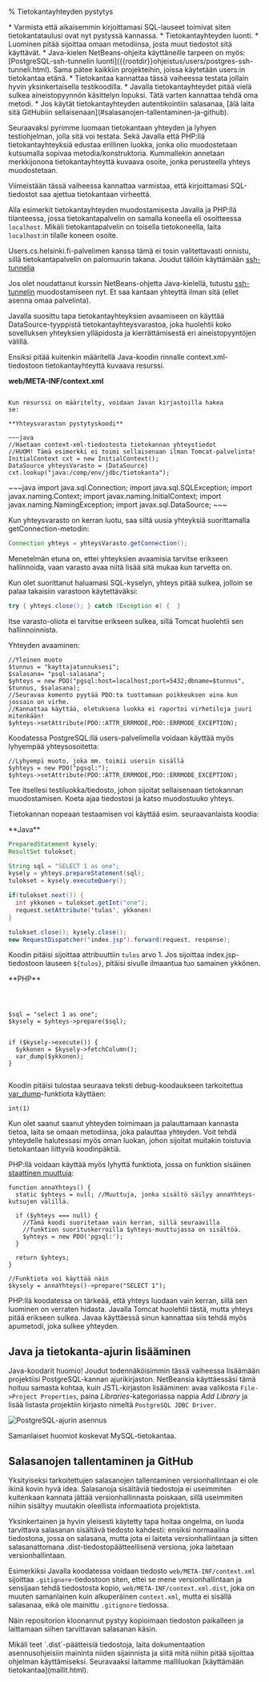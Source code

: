 % Tietokantayhteyden pystytys
<!-- order: 1 -->

<summary>
* Varmista että aikaisemmin kirjoittamasi SQL-lauseet toimivat siten tietokantataulusi ovat nyt pystyssä kannassa.
* Tietokantayhteyden luonti.
    * Luominen pitää sijoittaa omaan metodiinsa, josta muut tiedostot sitä käyttävät.
    * Java-kielen NetBeans-ohjeita käyttäneille tarpeen on myös: [PostgreSQL-ssh-tunnelin luonti]({{rootdir}}ohjeistus/users/postgres-ssh-tunneli.html). 
      Sama pätee kaikkiin projekteihin, joissa käytetään users:in tietokantaa etänä.
    * Tietokantaa kannattaa tässä vaiheessa testata jollain hyvin yksinkertaisella testikoodilla.
* Javalla tietokantayhteydet pitää vielä sulkea aineistopyynnön käsittelyn lopuksi. Tätä varten kannattaa tehdä oma metodi.
* Jos käytät tietokantayhteyden autentikointiin salasanaa, [älä laita sitä GitHubiin sellaisenaan](#salasanojen-tallentaminen-ja-github).
</summary>

Seuraavaksi pyrimme luomaan tietokantaan yhteyden ja lyhyen testiohjelman, 
jolla sitä voi testata. 
Sekä Javalla että PHP:llä tietokantayhteyksiä edustaa erillinen luokka,
jonka olio muodostetaan kutsumalla sopivaa metodia/konstruktoria.
Kummallekin annetaan merkkijonona tietokantayhteyttä kuvaava osoite,
jonka perusteella yhteys muodostetaan. 

<alert>
Viimeistään tässä vaiheessa kannattaa varmistaa, että kirjoittamasi SQL-tiedostot saa
ajettua tietokantaan virheettä.
</alert>

Alla esimerkit tietokantayhteyden muodostamisesta Javalla ja PHP:llä
tilanteessa, jossa tietokantapalvelin on samalla koneella eli osoitteessa `localhost`.
Mikäli tietokantapalvelin on toisella tietokoneella, laita `localhost`:in
tilalle koneen osoite. 

Users.cs.helsinki.fi-palvelimen kanssa tämä ei tosin valitettavasti onnistu,
sillä tietokantapalvelin on palomuurin takana.
Joudut tällöin käyttämään [ssh-tunnelia](ssh-tunnelit.html)

Jos olet noudattanut kurssin NetBeans-ohjetta Java-kielellä, 
tutustu [ssh-tunnelin](ssh-tunnelit.html) muodostamiseen nyt.
Et saa kantaan yhteyttä ilman sitä (ellet asenna omaa palvelinta).

<tabs>
<tab title="Java, JDBC ja context.xml">

Javalla suosittu tapa tietokantayhteyksien avaamiseen
on käyttää DataSource-tyyppistä tietokantayhteysvarastoa,
joka huolehtii koko sovelluksen yhteyksien ylläpidosta 
ja kierrättämisestä eri aineistopyyntöjen välillä.

Ensiksi pitää kuitenkin määritellä Java-koodin rinnalle context.xml-tiedostoon
tietokantayhteyttä kuvaava resurssi.

**web/META-INF/context.xml**

~~~xml<include src="../viikko1/esimerkit/context.xml" />~~~

Kun resurssi on määritelty, voidaan Javan kirjastoilla hakea
se:

**Yhteysvaraston pystytyskoodi**

~~~java
//Haetaan context-xml-tiedostosta tietokannan yhteystiedot
//HUOM! Tämä esimerkki ei toimi sellaisenaan ilman Tomcat-palvelinta!
InitialContext cxt = new InitialContext();
DataSource yhteysVarasto = (DataSource) cxt.lookup("java:/comp/env/jdbc/tietokanta");
~~~

<expandable title="Yllä olevan koodin vaatimat importit">
~~~java
import java.sql.Connection;
import java.sql.SQLException;
import javax.naming.Context;
import javax.naming.InitialContext;
import javax.naming.NamingException;
import javax.sql.DataSource;
~~~
</expandable>

Kun yhteysvarasto on kerran luotu, saa siltä uusia yhteyksiä 
suorittamalla getConnection-metodin:

~~~java
Connection yhteys = yhteysVarasto.getConnection(); 
~~~

Menetelmän etuna on, ettei yhteyksien avaamisia tarvitse
erikseen hallinnoida, vaan varasto avaa niitä 
lisää sitä mukaa kun tarvetta on. 

Kun olet suorittanut haluamasi SQL-kyselyn, yhteys pitää sulkea, 
jolloin se palaa takaisiin varastoon käytettäväksi:

~~~java
try { yhteys.close(); } catch (Exception e) {  }
~~~

Itse varasto-oliota ei tarvitse erikseen sulkea, sillä
Tomcat huolehtii sen hallinnoinnista.

</tab>
<tab title="PHP ja PDO">

Yhteyden avaaminen:

~~~inlinephp
//Yleinen muoto
$tunnus = "kayttajatunnuksesi";
$salasana= "psql-salasana";
$yhteys = new PDO("pgsql:host=localhost;port=5432;dbname=$tunnus", $tunnus, $salasana);
//Seuravaa komento pyytää PDO:ta tuottamaan poikkeuksen aina kun jossain on virhe.
//Kannattaa käyttää, oletuksena luokka ei raportoi virhetiloja juuri mitenkään!
$yhteys->setAttribute(PDO::ATTR_ERRMODE,PDO::ERRMODE_EXCEPTION);
~~~

Koodatessa PostgreSQL:llä users-palvelimella voidaan käyttää myös lyhyempää yhteysosoitetta:

~~~inlinephp
//Lyhyempi muoto, joka mm. toimii usersin sisällä
$yhteys = new PDO("pgsql:");
$yhteys->setAttribute(PDO::ATTR_ERRMODE,PDO::ERRMODE_EXCEPTION);
~~~

</tab>
</tabs>

Tee itsellesi testiluokka/tiedosto, johon sijoitat 
sellaisenaan tietokannan muodostamisen. Koeta
ajaa tiedostosi ja katso muodostuuko yhteys.

Tietokannan nopeaan testaamisen voi käyttää esim. seuraavanlaista koodia:

<sidebyside>
<column>
**Java** 

~~~java
PreparedStatement kysely;
ResultSet tulokset;

String sql = "SELECT 1 as one";
kysely = yhteys.prepareStatement(sql);
tulokset = kysely.executeQuery();

if(tulokset.next()) {
  int ykkonen = tulokset.getInt("one");
  request.setAttribute('tulos', ykkonen)
}

tulokset.close(); kysely.close();
new RequestDispatcher('index.jsp').forward(request, response);
~~~

Koodin pitäisi sijoittaa attribuuttiin `tulos` arvo 1. Jos sijoittaa index.jsp-tiedostoon lauseen `${tulos}`, pitäisi sivulle ilmaantua tuo samainen ykkönen.

</column>
<column>
**PHP** 

~~~inlinephp



$sql = "select 1 as one";
$kysely = $yhteys->prepare($sql);


if ($kysely->execute()) {
  $ykkonen = $kysely->fetchColumn();
  var_dump($ykkonen);
}


~~~

Koodin pitäisi tulostaa seuraava teksti debug-koodaukseen tarkoitettua
[var_dump](http://php.net/manual/en/function.var-dump.php)-funktiota käyttäen:

~~~
int(1)
~~~
</column>
</sidebyside>

Kun olet saanut saanut yhteyden toimimaan ja palauttamaan kannasta tietoa,
laita se omaan metodiinsa, joka palauttaa yhteyden. 
Voit tehdä yhteydelle halutessasi myös oman luokan, johon sijoitat
muitakin toistuvia tietokantaan liittyviä koodinpäktiä.

PHP:llä voidaan käyttää myös lyhyttä funktiota, jossa on funktion sisäinen
[staattinen muuttuja](http://php.net/manual/en/language.variables.scope.php#language.variables.scope.static):

~~~inlinephp
function annaYhteys() {
  static $yhteys = null; //Muuttuja, jonka sisältö säilyy annaYhteys-kutsujen välillä.

  if ($yhteys === null) { 
    //Tämä koodi suoritetaan vain kerran, sillä seuraavilla 
    //funktion suorituskerroilla $yhteys-muuttujassa on sisältöä.
    $yhteys = new PDO('pgsql:');
  }

  return $yhteys;
}

//Funktiota voi käyttää näin
$kysely = annaYhteys()->prepare("SELECT 1");
~~~

PHP:llä koodatessa on tärkeää, että yhteys luodaan vain kerran, sillä sen luominen on verraten hidasta. 
Javalla Tomcat huolehtii tästä, mutta yhteys pitää erikseen sulkea.
Javaa käyttäessä sinun kannattaa siis tehdä myös apumetodi, joka sulkee yhteyden.

## Java ja tietokanta-ajurin lisääminen

Java-koodarit huomio! Joudut todennäköisimmin tässä vaiheessa lisäämään projektiisi 
PostgreSQL-kannan ajurikirjaston.
NetBeansia käyttäessäsi tämä hoituu samasta kohtaa, kuin JSTL-kirjaston lisääminen:
avaa valikosta `File->Project Properties`,
paina _Libraries_-kategoriassa nappia _Add Library_ ja 
lisää listasta projektiin kirjasto nimeltä `PostgreSQL JDBC Driver`.

![PostgreSQL-ajurin asennus]({{myimgdir}}postgres-ajuri.png)

Samanlaiset huomiot koskevat MySQL-tietokantaa.

## Salasanojen tallentaminen ja GitHub

Yksityiseksi tarkoitettujen salasanojen tallentaminen
versionhallintaan ei ole ikinä kovin hyvä idea.
Salasanoja sisältäviä tiedostoja ei useimmiten kuitenkaan
kannata jättää versionhallinnasta poiskaan, sillä useimmiten niihin sisältyy 
muutakin oleellista informaatiota projektista.

Yksinkertainen ja hyvin yleisesti käytetty tapa hoitaa ongelma, on 
luoda tarvittava salasanan sisältävä tiedosto kahdesti:
ensiksi normaalina tiedostona, jossa on salasana, mutta jota ei laiteta versionhallintaan
ja sitten salasanattomana .dist-tiedostopäätteellisenä versiona, joka laitetaan versionhallintaan.

Esimerkiksi Javalla koodatessa voidaan tiedosto `web/META-INF/context.xml` 
sijoittaa `.gitignore`-tiedostoon siten, ettei se mene versionhallintaan
ja sensijaan tehdä tiedostosta kopio, `web/META-INF/context.xml.dist`,
joka on muuten samanlainen kuin alkuperäinen `context.xml`, mutta ei sisällä salasanaa,
eikä ole mainittu `.gitignore` tiedossa. 

Näin repositorion kloonannut pystyy kopioimaan tiedoston paikalleen ja 
laittamaan siihen tarvittavan salasanan käsin.

<alert>
Mikäli teet `.dist`-päätteisiä tiedostoja, laita dokumentaation asennusohjeisiin maininta niiden sijainnista
ja siitä mitä niihin pitää sijoittaa ohjelman käyttämiseksi.
</alert>

<next>
Seuravaaksi laitamme malliluokan [käyttämään tietokantaa](mallit.html).
</next>
